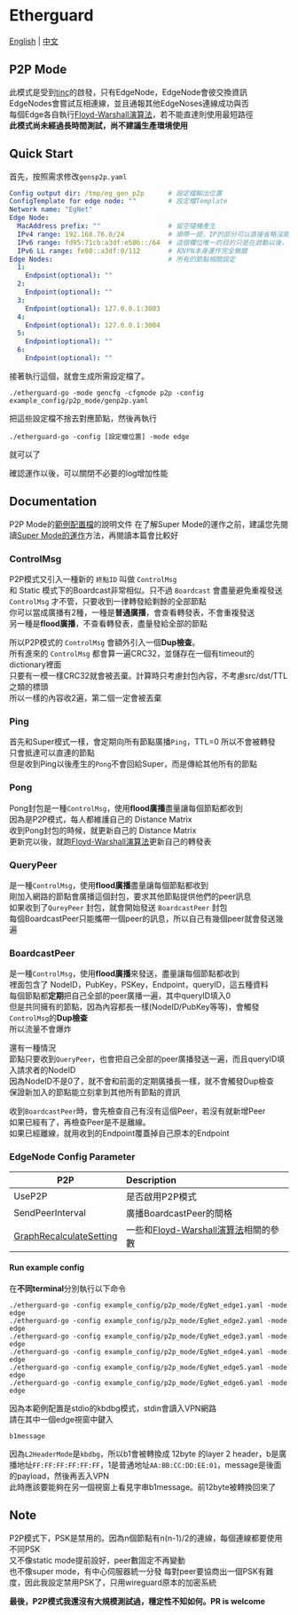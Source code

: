 # Etherguard
[English](README.md) | [中文](#)

## P2P Mode
此模式是受到[tinc](https://github.com/gsliepen/tinc)的啟發，只有EdgeNode，EdgeNode會彼交換資訊  
EdgeNodes會嘗試互相連線，並且通報其他EdgeNoses連線成功與否  
每個Edge各自執行[Floyd-Warshall演算法](https://zh.wikipedia.org/zh-tw/Floyd-Warshall算法)，若不能直達則使用最短路徑  
**此模式尚未經過長時間測試，尚不建議生產環境使用**

## Quick Start
首先，按照需求修改`gensp2p.yaml`

```yaml
Config output dir: /tmp/eg_gen_p2p      # 設定檔輸出位置
ConfigTemplate for edge node: ""        # 設定檔Template
Network name: "EgNet"
Edge Node:
  MacAddress prefix: ""                 # 留空隨機產生
  IPv4 range: 192.168.76.0/24           # 順帶一提，IP的部分可以直接省略沒關係  
  IPv6 range: fd95:71cb:a3df:e586::/64  # 這個欄位唯一的目的只是在啟動以後，調用ip命令，幫tap接口加個ip  
  IPv6 LL range: fe80::a3df:0/112       # 和VPN本身運作完全無關  
Edge Nodes:                             # 所有的節點相關設定
  1:
    Endpoint(optional): ""
  2:
    Endpoint(optional): ""
  3:
    Endpoint(optional): 127.0.0.1:3003
  4:
    Endpoint(optional): 127.0.0.1:3004
  5:
    Endpoint(optional): ""
  6:
    Endpoint(optional): ""
```
接著執行這個，就會生成所需設定檔了。
```
./etherguard-go -mode gencfg -cfgmode p2p -config example_config/p2p_mode/genp2p.yaml
```

把這些設定檔不捨去對應節點，然後再執行  
```
./etherguard-go -config [設定檔位置] -mode edge
```
就可以了

確認運作以後，可以關閉不必要的log增加性能

## Documentation

P2P Mode的[範例配置檔](./)的說明文件
在了解Super Mode的運作之前，建議您先閱讀[Super Mode的運作](../super_mode/README_zh.md)方法，再閱讀本篇會比較好

### ControlMsg

P2P模式又引入一種新的 `終點ID` 叫做 `ControlMsg`  
和 Static 模式下的Boardcast非常相似。只不過 `Boardcast` 會盡量避免重複發送  
`ControlMsg` 才不管，只要收到一律轉發給剩餘的全部節點  
你可以當成廣播有2種，一種是**普通廣播**，會查看轉發表，不會重複發送  
另一種是**flood廣播**，不查看轉發表，盡量發給全部的節點

所以P2P模式的 `ControlMsg` 會額外引入一個**Dup檢查**。  
所有進來的 `ControlMsg` 都會算一遍CRC32，並儲存在一個有timeout的dictionary裡面  
只要有一模一樣CRC32就會被丟棄。計算時只考慮封包內容，不考慮src/dst/TTL之類的標頭  
所以一樣的內容收2遍，第二個一定會被丟棄

### Ping
首先和Super模式一樣，會定期向所有節點廣播`Ping`，TTL=0 所以不會被轉發  
只會抵達可以直連的節點  
但是收到Ping以後產生的`Pong`不會回給Super，而是傳給其他所有的節點

### Pong
Pong封包是一種`ControlMsg`，使用**flood廣播**盡量讓每個節點都收到  
因為是P2P模式，每人都維護自己的 Distance Matrix  
收到Pong封包的時候，就更新自己的 Distance Matrix  
更新完以後，就跑[Floyd-Warshall演算法](https://zh.wikipedia.org/zh-tw/Floyd-Warshall算法)更新自己的轉發表

### QueryPeer
是一種`ControlMsg`，使用**flood廣播**盡量讓每個節點都收到  
剛加入網路的節點會廣播這個封包，要求其他節點提供他們的peer訊息  
如果收到了`QureyPeer` 封包，就會開始發送 `BoardcastPeer` 封包  
每個BoardcastPeer只能攜帶一個peer的訊息，所以自己有幾個peer就會發送幾遍

### BoardcastPeer
是一種`ControlMsg`，使用**flood廣播**來發送，盡量讓每個節點都收到  
裡面包含了 NodeID，PubKey，PSKey，Endpoint，queryID，這五種資料  
每個節點都**定期**把自己全部的peer廣播一遍，其中queryID填入0  
但是共同擁有的節點，因為內容都長一樣(NodeID/PubKey等等)，會觸發`ControlMsg`的**Dup檢查**  
所以流量不會爆炸

還有一種情況  
節點只要收到`QueryPeer`，也會把自己全部的peer廣播發送一遍，而且queryID填入請求者的NodeID  
因為NodeID不是0了，就不會和前面的定期廣播長一樣，就不會觸發Dup檢查  
保證新加入的節點能立刻拿到其他所有節點的資訊

收到`BoardcastPeer`時，會先檢查自己有沒有這個Peer，若沒有就新增Peer  
如果已經有了，再檢查Peer是不是離線。  
如果已經離線，就用收到的Endpoint覆蓋掉自己原本的Endpoint

### EdgeNode Config Parameter

<a name="P2P"></a>P2P      | Description
------------------------|:-----
UseP2P                  | 是否啟用P2P模式
SendPeerInterval        | 廣播BoardcastPeer的間格
[GraphRecalculateSetting](../super_mode/README_zh.md#GraphRecalculateSetting) | 一些和[Floyd-Warshall演算法](https://zh.wikipedia.org/zh-tw/Floyd-Warshall算法)相關的參數

#### Run example config

在**不同terminal**分別執行以下命令

```
./etherguard-go -config example_config/p2p_mode/EgNet_edge1.yaml -mode edge
./etherguard-go -config example_config/p2p_mode/EgNet_edge2.yaml -mode edge
./etherguard-go -config example_config/p2p_mode/EgNet_edge3.yaml -mode edge
./etherguard-go -config example_config/p2p_mode/EgNet_edge4.yaml -mode edge
./etherguard-go -config example_config/p2p_mode/EgNet_edge5.yaml -mode edge
./etherguard-go -config example_config/p2p_mode/EgNet_edge6.yaml -mode edge
```

因為本範例配置是stdio的kbdbg模式，stdin會讀入VPN網路  
請在其中一個edge視窗中鍵入
```
b1message
```
因為`L2HeaderMode`是`kbdbg`，所以b1會被轉換成 12byte 的layer 2 header，b是廣播地址`FF:FF:FF:FF:FF:FF`，1是普通地址`AA:BB:CC:DD:EE:01`，message是後面的payload，然後再丟入VPN  
此時應該要能夠在另一個視窗上看見字串b1message。前12byte被轉換回來了

## Note
P2P模式下，PSK是禁用的。因為n個節點有n(n-1)/2的連線，每個連線都要使用不同PSK  
又不像static mode提前設好，peer數固定不再變動  
也不像super mode，有中心伺服器統一分發
每對peer要協商出一個PSK有難度，因此我設定禁用PSK了，只用wireguard原本的加密系統

**最後，P2P模式我還沒有大規模測試過，穩定性不知如何。PR is welcome**